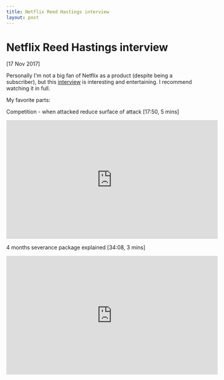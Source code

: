 ```yaml
---
title: Netflix Reed Hastings interview
layout: post
---
```


# Netflix Reed Hastings interview

<div class="date">[17 Nov 2017]</div>

Personally I'm not a big fan of Netflix as a product (despite being a subscriber), but this <a href="https://www.youtube.com/watch?v=m51AWB0Zibs">interview</a> is interesting and entertaining. I recommend watching it in full.

My favorite parts:

Competition - when attacked reduce surface of attack [17:50, 5 mins]

<iframe width="560" height="315" src="https://www.youtube.com/embed/jYhP08uuffs?rel=0&amp;start=1071" frameborder="0" allowfullscreen></iframe>

4 months severance package explained [34:08, 3 mins]

<iframe width="560" height="315" src="https://www.youtube.com/embed/jYhP08uuffs?rel=0&amp;start=2048" frameborder="0" allowfullscreen></iframe>
<br/>
